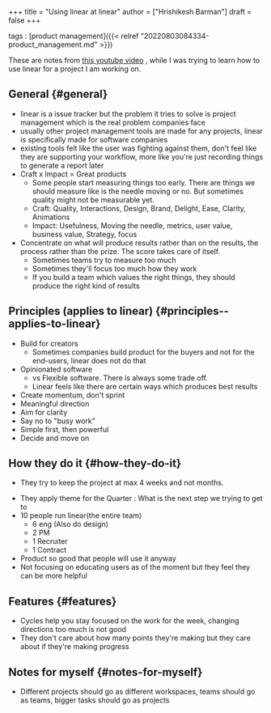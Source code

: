 +++
title = "Using linear at linear"
author = ["Hrishikesh Barman"]
draft = false
+++

tags
: [product management]({{< relref "20220803084334-product_management.md" >}})

These are notes from [this youtube video](https://www.youtube.com/watch?v=nAofPy-QkkA) , while I was trying to learn how to use linear for a project I am working on.


## General {#general}

-   linear is a issue tracker but the problem it tries to solve is project
    management which is the real problem companies face
-   usually other project management tools are made for any projects, linear is specifically made for software companies
-   existing tools felt like the user was fighting against them, don't feel like they are supporting your workflow, more like you're just recording things to generate a report later
-   Craft x Impact = Great products
    -   Some people start measuring things too early. There are things we should measure like is the needle moving or no. But sometimes quality might not be measurable yet.
    -   Craft: Quality, Interactions, Design, Brand, Delight, Ease, Clarity, Animations
    -   Impact: Usefulness, Moving the needle, metrics, user value, business value, Strategy, focus
-   Concentrate on what will produce results rather than on the results, the process rather than the prize. The score takes care of itself.
    -   Sometimes teams try to measure too much
    -   Sometimes they'll focus too much how they work
    -   If you build a team which values the right things, they should produce the right kind of results


## Principles (applies to linear) {#principles--applies-to-linear}

-   Build for creators
    -   Sometimes companies build product for the buyers and not for the end-users, linear does not do that
-   Opinionated software
    -   vs Flexible software. There is always some trade off.
    -   Linear feels like there are certain ways which produces best results
-   Create momentum, don't sprint
-   Meaningful direction
-   Aim for clarity
-   Say no to "busy work"
-   Simple first, then powerful
-   Decide and move on


## How they do it {#how-they-do-it}

-   They try to keep the project at max 4 weeks and not months.

<!--listend-->

-   They apply theme for the Quarter : What is the next step we trying to get to
-   10 people run linear(the entire team)
    -   6 eng (Also do design)
    -   2 PM
    -   1 Recruiter
    -   1 Contract
-   Product so good that people will use it anyway
-   Not focusing on educating users as of the moment but they feel they can be more helpful


## Features {#features}

-   Cycles help you stay focused on the work for the week, changing directions too much is not good
-   They don't care about how many points they're making but they care about if they're making progress


## Notes for myself {#notes-for-myself}

-   Different projects should go as different workspaces, teams should go as teams, bigger tasks should go as projects
